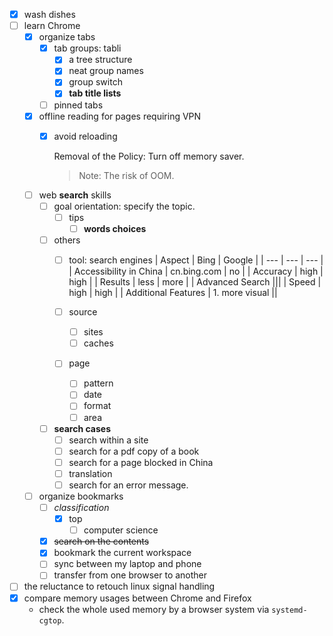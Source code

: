 - [x] wash dishes
-	[ ] learn Chrome 
	-	[x] organize tabs 
		-	[x] tab groups: tabli
			-	[x] a tree structure 		 
			-	[x] neat group names 
			-	[x] group switch
			-	[x] **tab title lists**
		-	[ ] pinned tabs 
	-	[x] offline reading for pages requiring VPN
		-	[x] avoid reloading 
	
			Removal of the Policy: Turn off memory saver.
			>	Note: The risk of OOM.

						
	-	[ ] web **search** skills
		-	[ ] goal orientation: specify the topic.
			-	[ ] tips 
				-	[ ] **words choices** 
		-	[ ] others	
			-	[ ] tool: search engines
				| Aspect | Bing | Google |
				| --- | --- | --- |
				| Accessibility in China | cn.bing.com | no |
				| Accuracy | high | high |
				| Results | less | more |
				| Advanced Search |||
				| Speed | high | high |
				| Additional Features | 1. more visual ||
			
			-	[ ] source
				-	[ ] sites
				-	[ ] caches 
			-	[ ] page
				-	[ ] pattern
				-	[ ] date
				-	[ ] format 
				-	[ ] area
		-	[ ] **search cases**
			-	[ ] search within a site
			-	[ ] search for a pdf copy of a book
			-	[ ] search for a page blocked in China  
			-	[ ] translation
			-	[ ] search for an error message.
	-	[ ] organize bookmarks
		-	[ ] *classification*
			-	[x] top 
				-	[ ] computer science 
		-	[x] ~~search on the contents~~
		-	[x] bookmark the current workspace
		-	[ ] sync between my laptop and phone
		-	[ ] transfer from one browser to another 
- [ ] the reluctance to retouch linux signal handling
- [x] compare memory usages between Chrome and Firefox
  - check the whole used memory by a browser system via `systemd-cgtop`. 


<!--stackedit_data:
eyJoaXN0b3J5IjpbLTIyOTIxNDQyMiwtMTIzMDk0MDgxMiwxND
U4MjgxNDA5LC0xNzk5NTg0NzE3LDUwOTc4MzAzNCwtODk5Mzg5
NzQ1LDE4NTUxMzQ5OTBdfQ==
-->